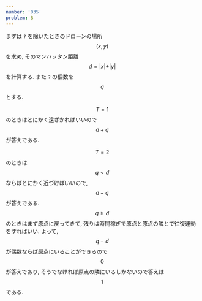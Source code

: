 ```yaml
---
number: '035'
problem: B
---
```

まずは `?` を除いたときのドローンの場所 $$ (x, y) $$ を求め, そのマンハッタン距離 $$ d = \vert x \vert + \vert y \vert $$ を計算する. また `?` の個数を $$ q $$ とする.

$$ T=1 $$ のときはとにかく遠ざかればいいので $$ d + q $$ が答えである.

$$ T=2 $$ のときは $$ q \lt d $$ ならばとにかく近づけばいいので, $$ d - q $$ が答えである. $$ q \geq d $$ のときはまず原点に戻ってきて, 残りは時間稼ぎで原点と原点の隣とで往復運動をすればいい. よって, $$ q-d $$ が偶数ならば原点にいることができるので $$ 0 $$ が答えであり, そうでなければ原点の隣にいるしかないので答えは $$ 1 $$ である.
